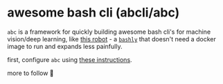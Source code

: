 # awesome bash cli (abcli/abc)

`abc` is a framework for quickly building awesome bash cli's for machine vision/deep learning, like [this robot](https://github.com/kamangir/blue-rvr) - a [`bashly`](https://github.com/DannyBen/bashly) that doesn't need a docker image to run and expands less painfully.

first, configure `abc` using [these instructions](./bash/bootstrap/config/README.md).

more to follow 🚧